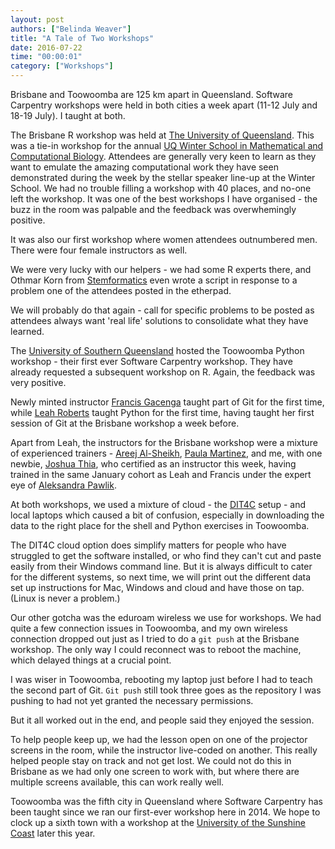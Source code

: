```yaml
---
layout: post
authors: ["Belinda Weaver"]
title: "A Tale of Two Workshops"
date: 2016-07-22
time: "00:00:01"
category: ["Workshops"]
---
```


Brisbane and Toowoomba are 125 km apart in Queensland. Software Carpentry workshops were held in both cities 
a week apart (11-12 July and 18-19 July). I taught at both.

The Brisbane R workshop was held at [The University of Queensland](http://www.uq.edu.au/). This was a tie-in workshop for the annual [UQ Winter School in Mathematical and Computational Biology](http://bioinformatics.org.au/ws16/). Attendees are generally very keen to learn as they want to emulate the amazing computational work they have seen demonstrated during the week by the stellar
speaker line-up at the Winter School. We had no trouble filling a workshop with 40 places, and no-one left the workshop. 
It was one of the best workshops I have organised - the buzz in the room was palpable and the feedback was overwhemingly positive.

It was also our first workshop where women attendees outnumbered men. There were four female instructors as well.

We were very lucky with our helpers - we had some R experts there, and Othmar Korn from [Stemformatics](https://twitter.com/Stemformatics) even wrote a script in response
to a problem one of the attendees posted in the etherpad. 

We will probably do that again - call for specific problems to be posted as attendees always want 'real life' solutions to consolidate what they have learned. 

The [University of 
Southern Queensland](http://www.usq.edu.au/) hosted the Toowoomba Python workshop - their first ever Software Carpentry 
workshop. They have already requested a subsequent workshop on R. Again, the feedback was very positive.

Newly minted instructor [Francis Gacenga](https://twitter.com/fgacenga) taught part of Git for the first time, 
while [Leah Roberts](https://twitter.com/Loolibear) taught Python for the first time, having taught her first 
session of Git at the Brisbane workshop a week before. 

Apart from Leah, the instructors for the Brisbane workshop were a mixture of experienced trainers - [Areej Al-Sheikh](https://twitter.com/areejalsheikh), [Paula Martinez](https://twitter.com/orchid00), and me, with one newbie, 
[Joshua Thia](https://twitter.com/joshua_thia), who certified as an instructor this week, having trained in the 
same January cohort as Leah and Francis under the expert eye of [Aleksandra Pawlik](https://twitter.com/aleksandrana).

At both workshops, we used a mixture of cloud - the [DIT4C](https://dit4c.github.io/) setup - and local laptops
which caused a bit of confusion, especially in downloading the data to the right place 
for the shell and Python exercises in Toowoomba.

The DIT4C cloud option does simplify matters for people who have struggled to get the software installed, or who 
find they can't cut and paste easily from their Windows command line. But it is always difficult to cater for the 
different systems, so next time, we will print out the different data set up instructions for Mac, Windows and 
cloud and have those on tap. (Linux is never a problem.)  

Our other gotcha was the eduroam wireless we use for workshops. We had quite a few connection issues in Toowoomba, 
and my own wireless connection dropped out just as I tried to do a `git push` at the Brisbane workshop. The only way I could reconnect was to reboot the machine, which delayed things at a crucial point. 

I was wiser in Toowoomba, rebooting my laptop just before I had to teach the second part of Git. `Git push` still 
took three goes as the repository I was pushing to had not yet granted the necessary permissions. 

But it all worked out in the end, and people said they enjoyed the session. 

To help people keep up, we had the lesson open on one of the projector screens in the room, while the instructor live-coded on another. This really helped people stay on track and not get lost. We could not do this in Brisbane as we had only one screen to work with, but where there are multiple screens available, this can work really well.

Toowoomba was the fifth city in Queensland where Software Carpentry has been taught since we ran our first-ever workshop here
in 2014. We hope to clock up a sixth town with a workshop at 
the [University of the Sunshine Coast](http://www.usc.edu.au) later this year. 
